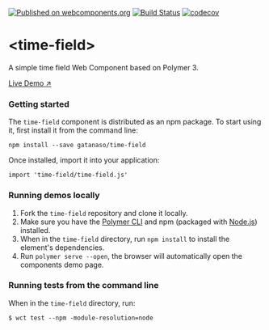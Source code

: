 [![Published on webcomponents.org](https://img.shields.io/badge/webcomponents.org-published-blue.svg)](https://www.webcomponents.org/element/time-field)
[![Build Status](https://travis-ci.org/gatanaso/time-field.svg?branch=master)](https://travis-ci.org/gatanaso/time-field)
[![codecov](https://codecov.io/gh/gatanaso/time-field/branch/master/graph/badge.svg)](https://codecov.io/gh/gatanaso/time-field)

# \<time-field\>

A simple time field Web Component based on Polymer 3.

[Live Demo ↗](https://time-field.web.app/demo/)

### Getting started
The `time-field` component is distributed as an npm package.
To start using it, first install it from the command line:
```
npm install --save gatanaso/time-field
```
Once installed, import it into your application:
```
import 'time-field/time-field.js'
```

### Running demos locally

1. Fork the `time-field` repository and clone it locally.
1. Make sure you have the [Polymer CLI](https://www.npmjs.com/package/polymer-cli) and npm (packaged with [Node.js](https://nodejs.org)) installed.
1. When in the `time-field` directory, run `npm install` to install the element's dependencies.
1. Run `polymer serve --open`, the browser will automatically open the components demo page.

### Running tests from the command line

When in the `time-field` directory, run:

```
$ wct test --npm -module-resolution=node
```
